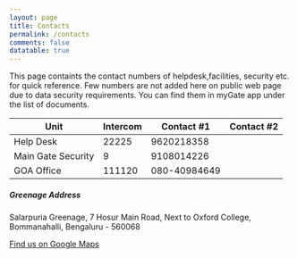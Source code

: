```yaml
---
layout: page
title: Contacts
permalink: /contacts
comments: false
datatable: true
---
```

<div class="row justify-content-between">
<div class="col-md-8 pr-5">

<p> This page containts the contact numbers of helpdesk,facilities, security etc. for quick reference. Few numbers are not added here on public web page due to data security requirements. You can find them in myGate app under the list of documents. </p>
<table id="contacts-table" class="display">
   <thead>
      <tr>
         <th>Unit</th>
         <th>Intercom</th>
         <th>Contact #1</th>
         <th>Contact #2</th>
      </tr>
   </thead>
   <tbody>
      <tr>
         <td>Help Desk</td>
         <td>22225</td>
         <td>9620218358</td>
         <td></td>
      </tr>
    <tr>
       <td>Main Gate Security</td>
       <td>9</td>
       <td>9108014226</td>
       <td></td>
    </tr>
      <tr>
         <td>GOA Office</td>
         <td>111120</td>
         <td>080-40984649</td>
         <td></td>
      </tr>
   </tbody>
</table>
 
</div>

<div class="col-md-4">

<div class="sticky-top sticky-top-80">
<h5>Greenage Address</h5>

<p>Salarpuria Greenage, 7 Hosur Main Road, Next to Oxford College, Bommanahalli, Bengaluru - 560068</p>

<a target="_blank" href="https://goo.gl/maps/DJB7JAjHRAXRLe3W8" class="btn btn-danger">Find us on Google Maps</a> 

</div>
</div>
</div>
